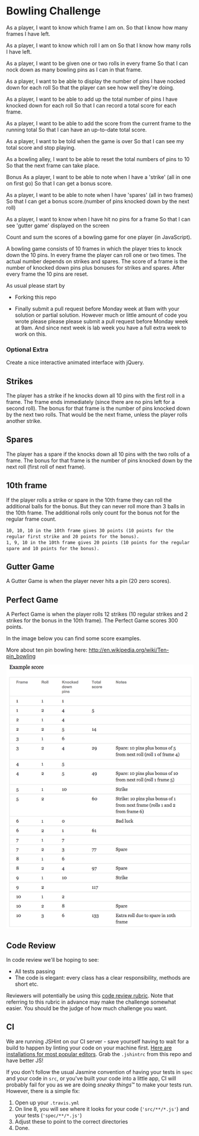 
Bowling Challenge
=================

As a player,
I want to know which frame I am on.
So that I know how many frames I have left.

As a player,
I want to know which roll I am on
So that I know how many rolls I have left.

As a player,
I want to be given one or two rolls in every frame
So that I can nock down as many bowling pins as I can in that frame.

As a player,
I want to be able to display the number of pins I have nocked down for each roll
So that the player can see how well they're doing.

As a player,
I want to be able to add up the total number of pins I have knocked down for each roll
So that I can record a total score for each frame.

As a player,
I want to be able to add the score from the current frame to the running total
So that I can have an up-to-date total score.

As a player,
I want to be told when the game is over
So that I can see my total score and stop playing.

As a bowling alley,
I want to be able to reset the total numbers of pins to 10
So that the next frame can take place.

Bonus
As a player,
I want to be able to note when I have a 'strike' (all in one on first go)
So that I can get a bonus score.

As a player,
I want to be able to note when I have 'spares' (all in two frames)
So that I can get a bonus score.(number of pins knocked down by the next roll)

As a player,
I want to know when I have hit no pins for a frame
So that I can see 'gutter game' displayed on the screen


Count and sum the scores of a bowling game for one player (in JavaScript).

A bowling game consists of 10 frames in which the player tries to knock down the 10 pins. In every frame the player can roll one or two times. The actual number depends on strikes and spares. The score of a frame is the number of knocked down pins plus bonuses for strikes and spares. After every frame the 10 pins are reset.

As usual please start by

* Forking this repo

* Finally submit a pull request before Monday week at 9am with your solution or partial solution.  However much or little amount of code you wrote please please please submit a pull request before Monday week at 9am.  And since next week is lab week you have a full extra week to work on this.


### Optional Extra

Create a nice interactive animated interface with jQuery.

## Strikes

The player has a strike if he knocks down all 10 pins with the first roll in a frame. The frame ends immediately (since there are no pins left for a second roll). The bonus for that frame is the number of pins knocked down by the next two rolls. That would be the next frame, unless the player rolls another strike.

## Spares

The player has a spare if the knocks down all 10 pins with the two rolls of a frame. The bonus for that frame is the number of pins knocked down by the next roll (first roll of next frame).

## 10th frame

If the player rolls a strike or spare in the 10th frame they can roll the additional balls for the bonus. But they can never roll more than 3 balls in the 10th frame. The additional rolls only count for the bonus not for the regular frame count.

    10, 10, 10 in the 10th frame gives 30 points (10 points for the regular first strike and 20 points for the bonus).
    1, 9, 10 in the 10th frame gives 20 points (10 points for the regular spare and 10 points for the bonus).

## Gutter Game

A Gutter Game is when the player never hits a pin (20 zero scores).

## Perfect Game

A Perfect Game is when the player rolls 12 strikes (10 regular strikes and 2 strikes for the bonus in the 10th frame). The Perfect Game scores 300 points.

In the image below you can find some score examples.

More about ten pin bowling here: http://en.wikipedia.org/wiki/Ten-pin_bowling

![Ten Pin Score Example](images/example_ten_pin_scoring.png)

Code Review
-----------

In code review we'll be hoping to see:

* All tests passing
* The code is elegant: every class has a clear responsibility, methods are short etc.

Reviewers will potentially be using this [code review rubric](docs/review.md).  Note that referring to this rubric in advance may make the challenge somewhat easier.  You should be the judge of how much challenge you want.

CI
--

We are running JSHint on our CI server - save yourself having to wait for a build to happen by linting your code on your machine first. [Here are installations for most popular editors](http://jshint.com/install/). Grab the `.jshintrc` from this repo and have better JS!

If you don't follow the usual Jasmine convention of having your tests in `spec` and your code in `src`, or you've built your code into a little app, CI will probably fail for you as we are doing *sneaky things*&trade; to make your tests run. However, there is a simple fix:

1. Open up your `.travis.yml`
2. On line 8, you will see where it looks for your code (`'src/**/*.js'`) and your tests (`'spec/**/*.js'`)
3. Adjust these to point to the correct directories
4. Done.
